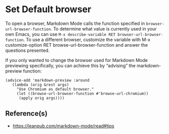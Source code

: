Set Default browser
========================

To open a browser, Markdown Mode calls the function specified in `browser-url-browser-function`. To determine what value is currently used in your own Emacs,
you can use `M-x describe-variable RET browser-url-browser-function`. To use a different browser, customize the variable with M-x customize-option RET browse-url-browser-function and answer the questions presented.

If you only wanted to change the browser used for Markdown Mode previewing specifically, you can achieve this by “advising” the markdown-preview function:

```elisp
(advice-add 'markdown-preview :around
   (lambda (orig &rest args)
     "Use Chromium as default browser."
     (let ((browse-url-browser-function #'browse-url-chromium))
      (apply orig args))))
```

## Reference(s)

- https://leanpub.com/markdown-mode/read#tips
